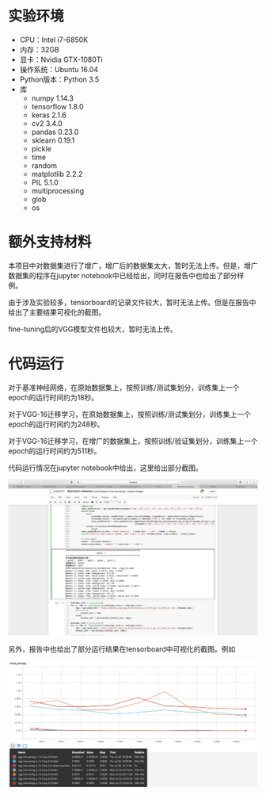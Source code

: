 # 实验环境

- CPU：Intel i7-6850K
- 内存：32GB
- 显卡：Nvidia GTX-1080Ti
- 操作系统：Ubuntu 16.04
- Python版本：Python 3.5
- 库
  - numpy 1.14.3
  - tensorflow 1.8.0
  - keras 2.1.6
  - cv2 3.4.0
  - pandas 0.23.0
  - sklearn 0.19.1
  - pickle
  - time
  - random
  - matplotlib 2.2.2
  - PIL 5.1.0
  - multiprocessing
  - glob
  - os

# 额外支持材料

本项目中对数据集进行了增广，增广后的数据集太大，暂时无法上传。但是，增广数据集的程序在jupyter notebook中已经给出，同时在报告中也给出了部分样例。

由于涉及实验较多，tensorboard的记录文件较大，暂时无法上传。但是在报告中给出了主要结果可视化的截图。

fine-tuning后的VGG模型文件也较大，暂时无法上传。

# 代码运行

对于基准神经网络，在原始数据集上，按照训练/测试集划分，训练集上一个epoch的运行时间约为18秒。

对于VGG-16迁移学习，在原始数据集上，按照训练/测试集划分，训练集上一个epoch的运行时间约为248秒。

对于VGG-16迁移学习，在增广的数据集上，按照训练/验证集划分，训练集上一个epoch的运行时间约为511秒。

代码运行情况在jupyter notebook中给出，这里给出部分截图。

![running_snapshot](./img/running_snapshot.jpg)

另外，报告中也给出了部分运行结果在tensorboard中可视化的截图。例如

![loss_vgg_fine-tuning_kp](./img/loss_vgg_fine-tuning_kp.jpg)